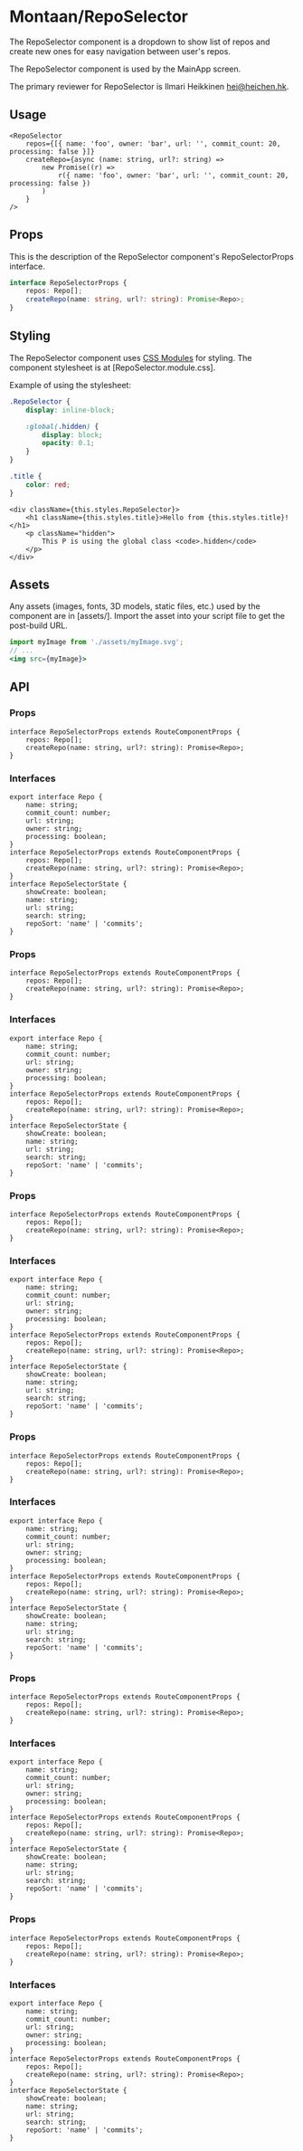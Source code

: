 # Montaan/RepoSelector

The RepoSelector component is a dropdown to show list of repos and create new ones for easy navigation between user's repos.

The RepoSelector component is used by the MainApp screen.

The primary reviewer for RepoSelector is Ilmari Heikkinen <hei@heichen.hk>.

## Usage

```tsx
<RepoSelector
	repos={[{ name: 'foo', owner: 'bar', url: '', commit_count: 20, processing: false }]}
	createRepo={async (name: string, url?: string) =>
		new Promise((r) =>
			r({ name: 'foo', owner: 'bar', url: '', commit_count: 20, processing: false })
		)
	}
/>
```

## Props

This is the description of the RepoSelector component's RepoSelectorProps interface.

```ts
interface RepoSelectorProps {
	repos: Repo[];
	createRepo(name: string, url?: string): Promise<Repo>;
}
```

## Styling

The RepoSelector component uses [CSS Modules](https://github.com/css-modules/css-modules) for styling. The component stylesheet is at [RepoSelector.module.css].

Example of using the stylesheet:

```css
.RepoSelector {
	display: inline-block;

	:global(.hidden) {
		display: block;
		opacity: 0.1;
	}
}

.title {
	color: red;
}
```

```tsx
<div className={this.styles.RepoSelector}>
	<h1 className={this.styles.title}>Hello from {this.styles.title}!</h1>
	<p className="hidden">
		This P is using the global class <code>.hidden</code>
	</p>
</div>
```

## Assets

Any assets (images, fonts, 3D models, static files, etc.) used by the component are in [assets/]. Import the asset into your script file to get the post-build URL.

```jsx
import myImage from './assets/myImage.svg';
// ...
<img src={myImage}>
```

## API

### Props

```tsx
interface RepoSelectorProps extends RouteComponentProps {
	repos: Repo[];
	createRepo(name: string, url?: string): Promise<Repo>;
}
```

### Interfaces

```tsx
export interface Repo {
	name: string;
	commit_count: number;
	url: string;
	owner: string;
	processing: boolean;
}
interface RepoSelectorProps extends RouteComponentProps {
	repos: Repo[];
	createRepo(name: string, url?: string): Promise<Repo>;
}
interface RepoSelectorState {
	showCreate: boolean;
	name: string;
	url: string;
	search: string;
	repoSort: 'name' | 'commits';
}
```

### Props

```tsx
interface RepoSelectorProps extends RouteComponentProps {
	repos: Repo[];
	createRepo(name: string, url?: string): Promise<Repo>;
}
```

### Interfaces

```tsx
export interface Repo {
	name: string;
	commit_count: number;
	url: string;
	owner: string;
	processing: boolean;
}
interface RepoSelectorProps extends RouteComponentProps {
	repos: Repo[];
	createRepo(name: string, url?: string): Promise<Repo>;
}
interface RepoSelectorState {
	showCreate: boolean;
	name: string;
	url: string;
	search: string;
	repoSort: 'name' | 'commits';
}
```

### Props

```tsx
interface RepoSelectorProps extends RouteComponentProps {
	repos: Repo[];
	createRepo(name: string, url?: string): Promise<Repo>;
}
```

### Interfaces

```tsx
export interface Repo {
	name: string;
	commit_count: number;
	url: string;
	owner: string;
	processing: boolean;
}
interface RepoSelectorProps extends RouteComponentProps {
	repos: Repo[];
	createRepo(name: string, url?: string): Promise<Repo>;
}
interface RepoSelectorState {
	showCreate: boolean;
	name: string;
	url: string;
	search: string;
	repoSort: 'name' | 'commits';
}
```

### Props

```tsx
interface RepoSelectorProps extends RouteComponentProps {
	repos: Repo[];
	createRepo(name: string, url?: string): Promise<Repo>;
}
```

### Interfaces

```tsx
export interface Repo {
	name: string;
	commit_count: number;
	url: string;
	owner: string;
	processing: boolean;
}
interface RepoSelectorProps extends RouteComponentProps {
	repos: Repo[];
	createRepo(name: string, url?: string): Promise<Repo>;
}
interface RepoSelectorState {
	showCreate: boolean;
	name: string;
	url: string;
	search: string;
	repoSort: 'name' | 'commits';
}
```

### Props

```tsx
interface RepoSelectorProps extends RouteComponentProps {
	repos: Repo[];
	createRepo(name: string, url?: string): Promise<Repo>;
}
```

### Interfaces

```tsx
export interface Repo {
	name: string;
	commit_count: number;
	url: string;
	owner: string;
	processing: boolean;
}
interface RepoSelectorProps extends RouteComponentProps {
	repos: Repo[];
	createRepo(name: string, url?: string): Promise<Repo>;
}
interface RepoSelectorState {
	showCreate: boolean;
	name: string;
	url: string;
	search: string;
	repoSort: 'name' | 'commits';
}
```

### Props

```tsx
interface RepoSelectorProps extends RouteComponentProps {
	repos: Repo[];
	createRepo(name: string, url?: string): Promise<Repo>;
}
```

### Interfaces

```tsx
export interface Repo {
	name: string;
	commit_count: number;
	url: string;
	owner: string;
	processing: boolean;
}
interface RepoSelectorProps extends RouteComponentProps {
	repos: Repo[];
	createRepo(name: string, url?: string): Promise<Repo>;
}
interface RepoSelectorState {
	showCreate: boolean;
	name: string;
	url: string;
	search: string;
	repoSort: 'name' | 'commits';
}
```
